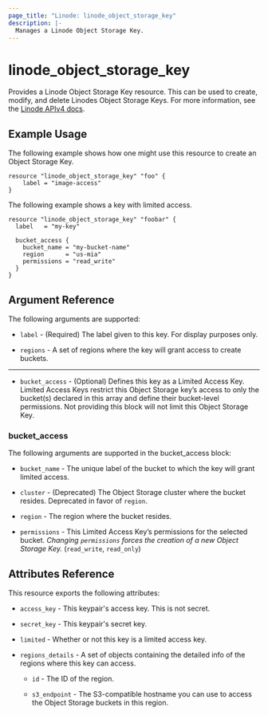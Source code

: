 ```yaml
---
page_title: "Linode: linode_object_storage_key"
description: |-
  Manages a Linode Object Storage Key.
---
```


# linode\_object\_storage\_key

Provides a Linode Object Storage Key resource. This can be used to create, modify, and delete Linodes Object Storage Keys.
For more information, see the [Linode APIv4 docs](https://techdocs.akamai.com/linode-api/reference/post-object-storage-keys).

## Example Usage

The following example shows how one might use this resource to create an Object Storage Key.

```hcl
resource "linode_object_storage_key" "foo" {
    label = "image-access"
}

```

The following example shows a key with limited access.

```hcl
resource "linode_object_storage_key" "foobar" {
  label   = "my-key"

  bucket_access {
    bucket_name = "my-bucket-name"
    region      = "us-mia"
    permissions = "read_write"
  }
}
```

## Argument Reference

The following arguments are supported:

* `label` - (Required) The label given to this key. For display purposes only.

* `regions` - A set of regions where the key will grant access to create buckets.

- - -

* `bucket_access` - (Optional) Defines this key as a Limited Access Key. Limited Access Keys restrict this Object Storage key’s access to only the bucket(s) declared in this array and define their bucket-level permissions. Not providing this block will not limit this Object Storage Key.

### bucket_access

The following arguments are supported in the bucket_access block:

* `bucket_name` - The unique label of the bucket to which the key will grant limited access.

* `cluster` - (Deprecated) The Object Storage cluster where the bucket resides. Deprecated in favor of `region`.

* `region` - The region where the bucket resides.

* `permissions` - This Limited Access Key’s permissions for the selected bucket. *Changing `permissions` forces the creation of a new Object Storage Key.* (`read_write`, `read_only`)

## Attributes Reference

This resource exports the following attributes:

* `access_key` - This keypair's access key. This is not secret.

* `secret_key` - This keypair's secret key.

* `limited` - Whether or not this key is a limited access key.

* `regions_details` - A set of objects containing the detailed info of the regions where this key can access.

  * `id` - The ID of the region.

  * `s3_endpoint` - The S3-compatible hostname you can use to access the Object Storage buckets in this region.
